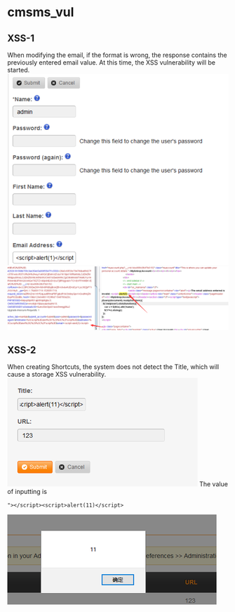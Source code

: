 # cmsms_vul
## XSS-1
When modifying the email, if the format is wrong, the response contains the previously entered email value. At this time, the XSS vulnerability will be started.
![change password](1.png "")
![change password](2.png "")

## XSS-2
When creating Shortcuts, the system does not detect the Title, which will cause a storage XSS vulnerability.
![change password](3.png "")
The value of inputting is 
```
"></script><script>alert(11)</script>
```
![change password](4.png "")
